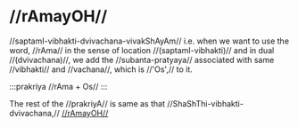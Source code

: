 # //rAmayOH//

//saptamI-vibhakti-dvivachana-vivakShAyAm// i.e. when we want to use the
word, //rAma// in the sense of location //(saptamI-vibhakti)// and in
dual //(dvivachana)//, we add the //subanta-pratyaya// associated with
same //vibhakti// and //vachana//, which is //'Os',// to it.

:::prakriya
//rAma + Os//
:::

The rest of the //prakriyA// is same as that
//ShaShThi-vibhakti-dvivachana,//
[//rAmayOH//](#/subanta/raama-sabdah/raama-6-2)
<!--stackedit_data:
eyJoaXN0b3J5IjpbMzUxNTA5Njg1XX0=
-->
